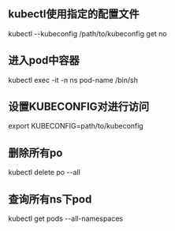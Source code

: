 ## kubectl使用指定的配置文件

kubectl --kubeconfig /path/to/kubeconfig get no

## 进入pod中容器

kubectl exec -it  -n ns pod-name /bin/sh

## 设置KUBECONFIG对进行访问

export KUBECONFIG=path/to/kubeconfig

## 删除所有po

kubectl delete po --all

## 查询所有ns下pod

kubectl get pods --all-namespaces
